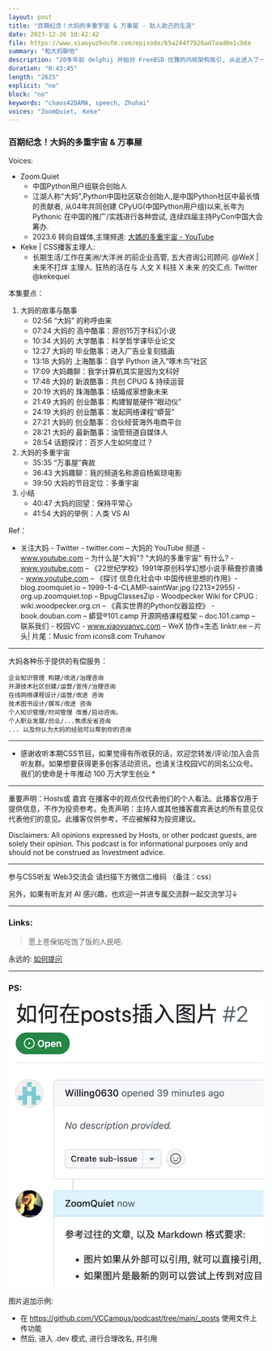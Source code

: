 ```yaml
---
layout: post
title: "百期纪念！大妈的多重宇宙 & 万事屋 - 助人助己的生涯"
date: 2023-12-26 10:42:42 
file: https://www.xiaoyuzhoufm.com/episode/65a244f7926ad7aad0e1cb6e
summary: "和大妈聊他"
description: "20多年前 delphij 开始对 FreeBSD 优雅的内核架构吸引, 从此进入了一个完全不同的空间, 又历经了中美两国不同的 IT 环境, 对在校和35+程序猿都有什么建议?..."
duration: "0:43:45" 
length: "2625"
explicit: "no" 
block: "no" 
keywords: "chaos42DAMA, speech, Zhuhai"
voices: "ZoomQuiet，　Keke"
---
```


### 百期纪念！大妈的多重宇宙 & 万事屋

Voices:

- Zoom.Quiet
    + 中国Python用户组联合创始人
    + 江湖人称"大妈",Python中国社区联合创始人,是中国Python社区中最长情的贡献者, 从04年共同创建 CPyUG(中国Python用户组)以来,长年为 Pythonic 在中国的推广/实践进行各种尝试, 连续四届主持PyCon中国大会筹办. 
    + 2023.6 转向自媒体,主理频道: [大媽的多重宇宙 - YouTube](https://www.youtube.com/@Chaos42DAMA)
- Keke | CSS播客主理人:
    + 长期生活/工作在美洲/大洋洲 的前企业高管, 五大咨询公司顾问. @WeX | 未來不打烊 主理人. 狂热的活在与 人文 X 科技 X 未来 的交汇点. Twitter @kekequei


本集要点：

1. 大妈的故事与酷事
    - 02:56 “大妈” 的称呼由来
    - 07:24 大妈的 高中酷事：原创15万字科幻小说
    - 10:34 大妈的 大学酷事：科学哲学课毕业论文
    - 12:27 大妈的 毕业酷事：进入广告业复刻插画
    - 13:18 大妈的 上海酷事：自学 Python 进入“啄木鸟”社区
    - 17:09 大妈趣聊：我学计算机其实是因为文科好
    - 17:48 大妈的 新浪酷事：共创 CPUG & 持续运营
    - 20:19 大妈的 珠海酷事：结婚成家想象未来
    - 21:49 大妈的 创业酷事：构建智能硬件“眼动仪”
    - 24:19 大妈的 创业酷事：发起网络课程“蟒营”
    - 27:21 大妈的 创业酷事：合伙经营海外电商平台
    - 28:21 大妈的 最新酷事：油管频道自媒体人
    - 28:54 话题探讨：百岁人生如何度过？
2. 大妈的多重宇宙
    - 35:35 “万事屋”典故
    - 36:43 大妈趣聊：我的频道名称源自杨紫琼电影
    - 39:50 大妈的节目定位：多重宇宙
3. 小结
    - 40:47 大妈的回望：保持平常心
    - 41:54 大妈的举例：人类 VS AI

Ref：

- 关注大妈 - Twitter - twitter.com
– 大妈的 YouTube 频道 - www.youtube.com
– 为什么是"大妈"? "大妈的多重宇宙" 有什么? - www.youtube.com
– 《22世纪学校》1991年原创科学幻想小说手稿誊抄直播 - www.youtube.com
– 《探讨 信息化社会中 中国传统思想的作用》- blog.zoomquiet.io
– 1999-1-4-CLAMP-saintWar.jpg (2213×2955) - org.up.zoomquiet.top
– BpugClassesZip - Woodpecker Wiki for CPUG : wiki.woodpecker.org.cn
– 《真实世界的Python仪器监控》 - book.douban.com
– 蟒营®101.camp 开源网络课程框架 – doc.101.camp
– 联系我们 - 校园VC - www.xiaoyuanvc.com
– WeX 协作+生态 linktr.ee
– 片头| 片尾：Music from icons8.com Truhanov

---------------------------------------------------

大妈各种乐于提供的有偿服务：

    企业知识管理 构建/改进/治理咨询
    开源技术社区创建/运营/宣传/治理咨询
    在线网络课程设计/运营/改进 咨询
    技术图书设计/撰写/改进 咨询
    个人知识管理/时间管理 改善/启动咨询。
    个人职业发展/创业/...焦虑反省咨询
    ... 以及你认为大妈的经验可以帮到你的咨询

---------------------------------------------------

* 感谢收听本期CSS节目，如果觉得有所收获的话，欢迎您转发/评论/加入会员听友群。如果想要获得更多创客活动资讯，也请关注校园VC的同名公众号。我们的使命是十年推动 100 万大学生创业 *

---------------------------------------------------

重要声明：Hosts或 嘉宾 在播客中的观点仅代表他们的个人看法。此播客仅用于提供信息，不作为投资参考。免责声明：主持人或其他播客嘉宾表达的所有意见仅代表他们的意见。此播客仅供参考，不应被解释为投资建议。

Disclaimers: All opinions expressed by Hosts, or other podcast guests, are solely their opinion. This podcast is for informational purposes only and should not be construed as Investment advice.

---------------------------------------------------

参与CSS听友 Web3交流会 请扫描下方微信二维码 （备注：css）

另外，如果有听友对 AI 感兴趣，也欢迎一并进专属交流群一起交流学习↓


-------------
### Links: 
> 愿上苍保佑吃饱了饭的人民吧.


永远的: [如何提问](https://gitlab.com/101camp/2py/tasks/wikis/HandBooks/Hb4Ask)




-------------
### PS:

![](2023-12-26-100-dama-img1.jpg)

图片追加示例:

- 在 https://github.com/VCCampus/podcast/tree/main/_posts 使用文件上传功能
- 然后, 进入 .dev 模式, 进行合理改名, 并引用


